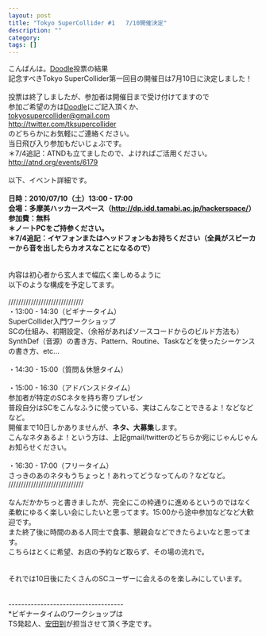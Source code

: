 ```yaml
---
layout: post
title: "Tokyo SuperCollider #1   7/10開催決定"
description: ""
category: 
tags: []
---
```

 

こんばんは。<a href="http://doodle.com/87cwbbz575km4c93">Doodle</a>投票の結果<br />記念すべきTokyo SuperCollider第一回目の開催日は7月10日に決定しました！<br /><br />投票は終了しましたが、参加者は開催日まで受け付けてますので<br />参加ご希望の方は<a href="http://doodle.com/87cwbbz575km4c93">Doodle</a>にご記入頂くか、<br /><a href="mailto:tokyosupercollider@gmail.com">tokyosupercollider@gmail.com</a><br /><a href="http://twitter.com/tksupercollider">http://twitter.com/tksupercollider</a><br />のどちらかにお気軽にご連絡ください。<br />当日飛び入り参加もだいじょぶです。<br />＊7/4追記：ATNDも立てましたので、よければご活用ください。<br /><a href="http://atnd.org/events/6179">http://atnd.org/events/6179</a><br /><br />以下、イベント詳細です。<br /><br /><b>日時：2010/07/10（土）13:00 - 17:00<br />会場：多摩美ハッカースペース（<a href="http://dp.idd.tamabi.ac.jp/hackerspace/">http://dp.idd.tamabi.ac.jp/hackerspace/</a>）<br />参加費：無料 <br />＊ノートPCをご持参ください。<br />＊7/4追記：イヤフォンまたはヘッドフォンもお持ちください（全員がスピーカーから音を出したらカオスなことになるので）<br /></b><br /><br />内容は初心者から玄人まで幅広く楽しめるように<br />以下のような構成を予定してます。<br /><br />//////////////////////////////<br />・13:00 - 14:30（ビギナータイム）<br />SuperCollider入門ワークショップ<br />SCの仕組み、初期設定、（余裕があればソースコードからのビルド方法も）<br />SynthDef（音源）の書き方、Pattern、Routine、Taskなどを使ったシーケンスの書き方、etc...<br /><br />・14:30 - 15:00（質問＆休憩タイム）<br /><br />・15:00 - 16:30（アドバンスドタイム）<br />参加者が特定のSCネタを持ち寄りプレゼン<br />普段自分はSCをこんなふうに使っている、実はこんなことできるよ！などなどなど。<br />開催まで10日しかありませんが、<b>ネタ、大募集</b>します。<br />こんなネタあるよ！という方は、上記gmail/twitterのどちらか宛にじゃんじゃんお知らせください。<br /><br />・16:30 - 17:00（フリータイム）<br />さっきのあのネタもうちょっと！あれってどうなってんの？などなど。<br />//////////////////////////////<br /><br />なんだかかちっと書きましたが、完全にこの枠通りに進めるというのではなく<br />柔軟にゆるく楽しい会にしたいと思ってます。15:00から途中参加などなど大歓迎です。<br />また終了後に時間のある人同士で食事、懇親会などできたらよいなと思ってます。<br />こちらはとくに希望、お店の予約など取らず、その場の流れで。<br /><br /><br />それでは10日後にたくさんのSCユーザーに会えるのを楽しみにしています。<br /><br /><br />------------------------------------<br />*ビギナータイムのワークショップは<br />TS発起人、<a href="http://www.itaru.org/">安田到</a>が担当させて頂く予定です。
